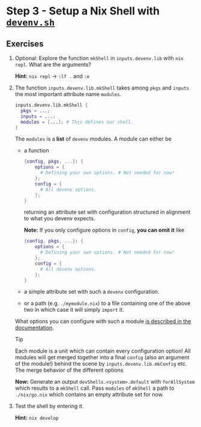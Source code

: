 # Step 3 - Setup a Nix Shell with [`devenv.sh`](https://devenv.sh)

## Exercises

1. Optional: Explore the function `mkShell` in `inputs.devenv.lib` with
   `nix repl`. What are the arguments?

   **Hint:** `nix repl` -> `:lf .` and `:e`

2. The function `inputs.devenv.lib.mkShell` takes among `pkgs` and `inputs` the
   most important attribute name `modules`.

   ```nix
   inputs.devenv.lib.mkShell {
     pkgs = ...;
     inputs = ...;
     modules = [...]; # This defines our shell.
   }
   ```

   The `modules` is a **list** of `devenv` modules. A module can either be

   - a function

     ```nix
     {config, pkgs, ...}: {
         options = {
           # Defining your own options. # Not needed for now!
         };
         config = {
           # All devenv options.
         };
     }
     ```

     returning an attribute set with configuration structured in alignment to
     what you devenv expects.

     **Note:** If you only configure options in `config`, **you can omit it**
     like

     ```nix
     {config, pkgs, ...}: {
         options = {
           # Defining your own options. # Not needed for now!
         };
         config = {
           # All devenv options.
         };
     }
     ```

   - a simple attribute set with such a `devenv` configuration.

   - or a path (e.g. `./mymodule.nix`) to a file containing one of the above two
     in which case it will simply `import` it.

   What options you can configure with such a module
   [is described in the documentation](https://devenv.sh/reference/options/).

   > [!TIP]
   >
   > Each module is a unit which can contain every configuration option! All
   > modules will get merged together into a final `config` (also an argument of
   > the module!) behind the scene by `inputs.devenv.lib.mkConfig` etc. The
   > merge behavior of the different options

   **Now:** Generate an output `devShells.<system>.default` with `forAllSystem`
   which results to a `mkShell` call. Pass `modules` of `mkShell` a path to
   `./nix/go.nix` which contains an empty attribute set for now.

3. Test the shell by entering it.

   **Hint:** `nix develop`
